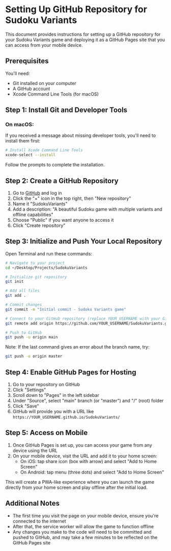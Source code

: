 # Setting Up GitHub Repository for Sudoku Variants

This document provides instructions for setting up a GitHub repository for your Sudoku Variants game and deploying it as a GitHub Pages site that you can access from your mobile device.

## Prerequisites

You'll need:
- Git installed on your computer
- A GitHub account
- Xcode Command Line Tools (for macOS)

## Step 1: Install Git and Developer Tools

### On macOS:
If you received a message about missing developer tools, you'll need to install them first:

```bash
# Install Xcode Command Line Tools
xcode-select --install
```

Follow the prompts to complete the installation.

## Step 2: Create a GitHub Repository

1. Go to [GitHub](https://github.com) and log in
2. Click the "+" icon in the top right, then "New repository"
3. Name it "SudokuVariants" 
4. Add a description: "A beautiful Sudoku game with multiple variants and offline capabilities"
5. Choose "Public" if you want anyone to access it
6. Click "Create repository"

## Step 3: Initialize and Push Your Local Repository

Open Terminal and run these commands:

```bash
# Navigate to your project
cd ~/Desktop/Projects/SudokuVariants

# Initialize git repository
git init

# Add all files
git add .

# Commit changes
git commit -m "Initial commit - Sudoku Variants game"

# Connect to your GitHub repository (replace YOUR_USERNAME with your GitHub username)
git remote add origin https://github.com/YOUR_USERNAME/SudokuVariants.git

# Push to GitHub
git push -u origin main
```

Note: If the last command gives an error about the branch name, try:
```bash
git push -u origin master
```

## Step 4: Enable GitHub Pages for Hosting

1. Go to your repository on GitHub
2. Click "Settings"
3. Scroll down to "Pages" in the left sidebar
4. Under "Source", select "main" branch (or "master") and "/" (root) folder
5. Click "Save"
6. GitHub will provide you with a URL like `https://YOUR_USERNAME.github.io/SudokuVariants/`

## Step 5: Access on Mobile

1. Once GitHub Pages is set up, you can access your game from any device using the URL
2. On your mobile device, visit the URL and add it to your home screen:
   - On iOS: tap share icon (box with arrow) and select "Add to Home Screen"
   - On Android: tap menu (three dots) and select "Add to Home Screen"

This will create a PWA-like experience where you can launch the game directly from your home screen and play offline after the initial load.

## Additional Notes

- The first time you visit the page on your mobile device, ensure you're connected to the internet
- After that, the service worker will allow the game to function offline
- Any changes you make to the code will need to be committed and pushed to GitHub, and may take a few minutes to be reflected on the GitHub Pages site